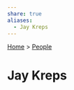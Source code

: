 ```yaml
---  
share: true  
aliases:  
  - Jay Kreps  
---  
```

[Home](../index.md) > [People](./index.md)  
# Jay Kreps  
